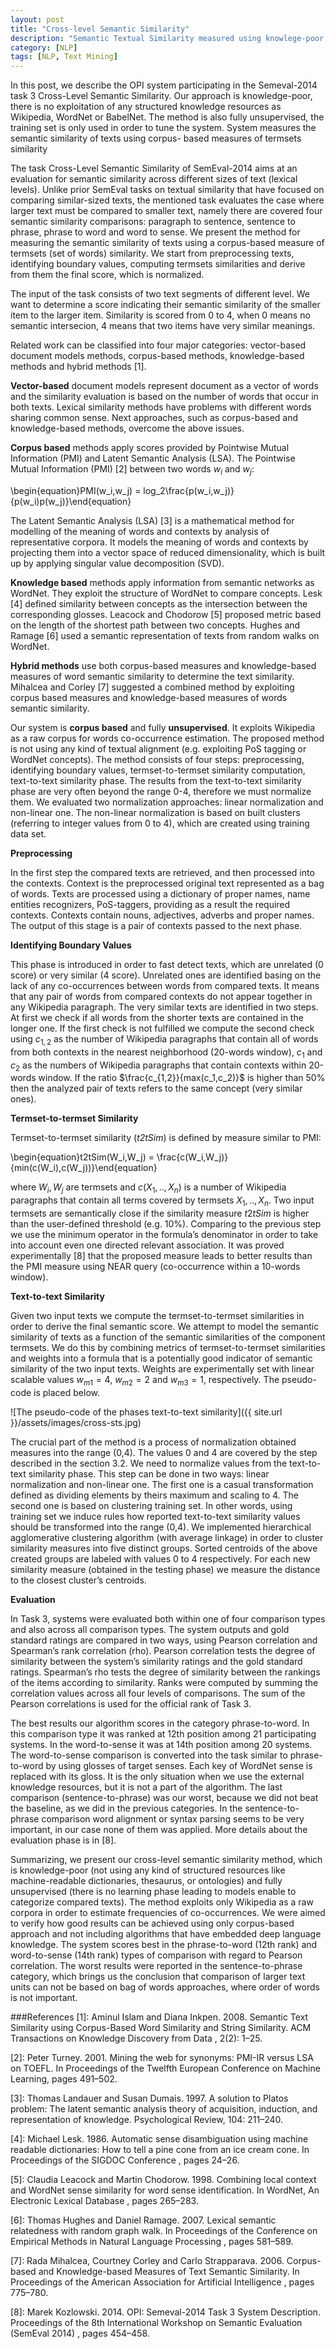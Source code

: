 ```yaml
---
layout: post
title: "Cross-level Semantic Similarity"
description: "Semantic Textual Similarity measured using knowlege-poor approach"
category: [NLP]
tags: [NLP, Text Mining]
---
```


In this post, we describe the OPI system participating in the Semeval-2014 task 3 Cross-Level Semantic Similarity. Our approach is knowledge-poor, there is no exploitation of any structured knowledge resources as Wikipedia, WordNet or BabelNet. The method is also fully unsupervised, the training set is only used in order to tune the system. System measures the semantic similarity of texts using corpus- based measures of termsets similarity

<!--more-->

The task Cross-Level Semantic Similarity of SemEval-2014 aims at an evaluation for semantic similarity across different sizes of text (lexical levels). Unlike prior SemEval tasks on textual similarity that have focused on comparing similar-sized texts, the mentioned task evaluates the case where larger text must be compared to smaller text, namely there are covered four semantic similarity comparisons: paragraph to sentence, sentence to phrase, phrase to word and word to sense. We present the method for measuring the semantic similarity of texts using a corpus-based measure of termsets (set of words) similarity. We start from preprocessing texts, identifying boundary values, computing termsets similarities and derive from them the final score, which is normalized.

The input of the task consists of two text segments of different level. We want to determine a score indicating their semantic similarity of the smaller item to the larger item. Similarity is scored from 0 to 4, when 0 means no semantic intersecion, 4 means that two items have very similar meanings.

Related work can be classified into four major categories: vector-based document models methods, corpus-based methods, knowledge-based methods and hybrid methods [1].

**Vector-based** document models represent document as a vector of words and the similarity evaluation is based on the number of words that occur in both texts. Lexical similarity methods have problems with different words sharing common sense. Next approaches, such as corpus-based and knowledge-based methods, overcome the above issues.

**Corpus based** methods apply scores provided by Pointwise Mutual Information (PMI) and Latent Semantic Analysis (LSA). The Pointwise Mutual Information (PMI) [2] between two words $w_i$ and $w_j$: 

\begin{equation}PMI(w_i,w_j) = log_2\frac{p(w_i,w_j)}{p(w_i)p(w_j)}\end{equation}

The Latent Semantic Analysis (LSA) [3] is a mathematical method for modelling of the meaning of words and contexts by analysis of representative corpora. It models the meaning of words and contexts by projecting them into a vector space of reduced dimensionality, which is built up by applying singular value decomposition (SVD).

**Knowledge based** methods apply information from semantic networks as WordNet. They exploit the structure of WordNet to compare concepts. Lesk [4] defined similarity between concepts as the intersection between the corresponding glosses. Leacock and Chodorow [5] proposed metric based on the length of the shortest path between two concepts. Hughes and Ramage [6] used a semantic representation of texts from random walks on WordNet.

**Hybrid methods** use both corpus-based measures and knowledge-based measures of word semantic similarity to determine the text similarity. Mihalcea and Corley [7] suggested a combined method by exploiting corpus based measures and knowledge-based measures of words semantic similarity. 

Our system is **corpus based** and fully **unsupervised**. It exploits Wikipedia as a raw corpus for words co-occurrence estimation. The proposed method is not using any kind of textual alignment (e.g. exploiting PoS tagging or WordNet concepts). The method consists of four steps: preprocessing, identifying boundary values, termset-to-termset similarity computation, text-to-text similarity phase. The results from the text-to-text similarity phase are very often beyond the range 0-4, therefore we must normalize them. We evaluated two normalization approaches: linear normalization and non-linear one. The non-linear normalization is based on built clusters (referring to integer values from 0 to 4), which are created using training data set.

**Preprocessing**

In the first step the compared texts are retrieved, and then processed into the contexts. Context is the preprocessed original text represented as a bag of words. Texts are processed using a dictionary of proper names, name entities recognizers, PoS-taggers, providing as a result the required contexts. Contexts contain nouns, adjectives, adverbs and proper names. The output of this stage is a pair of contexts passed to the next phase.

**Identifying Boundary Values**

This phase is introduced in order to fast detect texts, which are unrelated (0 score) or very similar (4 score). Unrelated ones are identified basing on the lack of any co-occurrences between words from compared texts. It means that any pair of words from compared contexts do not appear together in any Wikipedia paragraph. The very similar texts are identified in two steps. At first we check if all words from the shorter texts are contained in the longer one. If the first check is not fulfilled we compute the second check using $c_{1,2}$ as the number of Wikipedia paragraphs that contain all of words from both contexts in the nearest neighborhood (20-words window), $c_1$ and $c_2$ as the numbers of Wikipedia paragraphs that contain contexts within 20-words window. If the ratio $\frac{c_{1,2}}{max(c_1,c_2)}$ is higher than 50% then the analyzed pair of texts refers to the same concept (very similar ones). 

**Termset-to-termset Similarity**

Termset-to-termset similarity (*t2tSim*) is defined by measure similar to PMI:

\begin{equation}t2tSim(W_i,W_j) = \frac{c(W_i,W_j)}{min(c(W_i),c(W_j))}\end{equation}

where $W_i,W_j$ are termsets and $c(X_1,..,X_n)$ is a number of Wikipedia paragraphs that contain all terms covered by termsets	$X_1,..,X_n$. Two input termsets are semantically close if the similarity measure $t2tSim$ is higher than the user-defined threshold (e.g. 10%). Comparing to the previous step we use the minimum operator in the formula’s denominator in order to take into account even one directed relevant association. It was proved experimentally [8] that the proposed measure leads to better results than the PMI measure using NEAR query (co-occurrence within a 10-words window).

**Text-to-text Similarity**

Given two input texts we compute the termset-to-termset similarities in order to derive the final semantic score. We attempt to model the semantic similarity of texts as a function of the semantic similarities of the component termsets. We do this by combining metrics of termset-to-termset similarities and weights into a formula that is a potentially good indicator of semantic similarity of the two input texts. Weights are experimentally set with linear scalable values $w_{m1}=4$, $w_{m2}=2$ and $w_{m3}=1$, respectively. The pseudo-code is placed below.

![The pseudo-code of the phases text-to-text similarity]({{ site.url }}/assets/images/cross-sts.jpg)

The crucial part of the method is a process of normalization obtained measures into the range (0,4). The values 0 and 4 are covered by the step described in the section 3.2. We need to normalize values from the text-to-text similarity phase. This step can be done in two ways: linear normalization and non-linear one. The first one is a casual transformation defined as dividing elements by theirs maximum and scaling to 4. The second one is based on clustering training set. In other words, using training set we induce rules how reported text-to-text similarity values should be transformed into the range (0,4).  We implemented hierarchical agglomerative clustering algorithm (with average linkage) in order to cluster similarity measures into five distinct groups. Sorted centroids of the above created groups are labeled with values 0 to 4 respectively. For each new similarity measure (obtained in the testing phase) we measure the distance to the closest cluster’s centroids. 

**Evaluation**

In Task 3, systems were evaluated both within one of four comparison types and also across all comparison types. The system outputs and gold standard ratings are compared in two ways, using Pearson correlation and Spearman’s rank correlation (rho). Pearson correlation tests the degree of similarity between the system’s similarity ratings and the gold standard ratings. Spearman’s rho tests the degree of similarity between the rankings of the items according to similarity. Ranks were computed by summing the correlation values across all four levels of comparisons. The sum of the Pearson correlations is used for the official rank of Task 3. 

The best results our algorithm scores in the category phrase-to-word. In this comparison type it was ranked at 12th position among 21 participating systems. In the word-to-sense it was at 14th position among 20 systems. The word-to-sense comparison is converted into the task similar to phrase-to-word by using glosses of target senses. Each key of WordNet sense is replaced with its gloss. It is the only situation when we use the external knowledge resources, but it is not a part of the algorithm. The last comparison (sentence-to-phrase) was our worst, because we did not beat the baseline, as we did in the previous categories. In the sentence-to-phrase comparison word alignment or syntax parsing seems to be very important, in our case none of them was applied. More details about the evaluation phase is in [8].

Summarizing, we present our cross-level semantic similarity method, which is knowledge-poor (not using any kind of structured resources like machine-readable dictionaries, thesaurus, or ontologies) and fully unsupervised (there is no learning phase leading to models enable to categorize compared texts). The method exploits only Wikipedia as a raw corpora in order to estimate frequencies of co-occurrences. We were aimed to verify how good results can be achieved using only corpus-based approach and not including algorithms that have embedded deep language knowledge. The system scores best in the phrase-to-word (12th rank) and word-to-sense (14th rank) types of comparison with regard to Pearson correlation. The worst results were reported in the sentence-to-phrase category, which brings us the conclusion that comparison of larger text units can not be based on bag of words approaches, where order of words is not important. 


###References
[1]: Aminul Islam and Diana Inkpen. 2008. Semantic Text Similarity using Corpus-Based Word Similarity and String Similarity. ACM Transactions on Knowledge Discovery from Data , 2(2): 1–25.

[2]: Peter Turney. 2001. Mining the web for synonyms: PMI-IR versus LSA on TOEFL. In
Proceedings of the Twelfth European Conference on Machine Learning, pages 491–502.

[3]: Thomas Landauer and Susan Dumais. 1997. A solution to Platos problem: The latent semantic analysis theory of acquisition, induction, and representation of knowledge. Psychological Review, 104: 211–240.

[4]: Michael Lesk. 1986. Automatic sense disambiguation using machine readable dictionaries: How to tell a pine cone from an ice cream cone. In Proceedings of the SIGDOC Conference , pages 24–26.

[5]: Claudia Leacock and Martin Chodorow. 1998. Combining local context and WordNet sense similarity for word sense identification. In WordNet, An Electronic Lexical Database , pages 265–283.

[6]: Thomas Hughes and Daniel Ramage. 2007. Lexical semantic relatedness with random graph walk. In Proceedings of the Conference on Empirical Methods in Natural Language Processing , pages 581–589.

[7]: Rada Mihalcea, Courtney Corley and Carlo Strapparava. 2006. Corpus-based and Knowledge-based Measures of Text Semantic Similarity. In Proceedings of the American Association for Artificial Intelligence , pages 775–780.

[8]: Marek Kozlowski. 2014. OPI: Semeval-2014 Task 3 System Description. Proceedings of the 8th International Workshop on Semantic Evaluation (SemEval 2014) , pages 454–458.